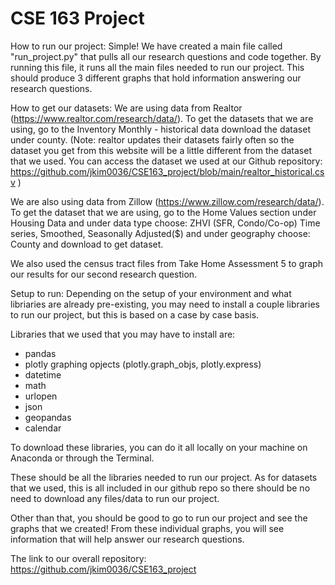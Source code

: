 # CSE 163 Project

How to run our project:
Simple! We have created a main file called "run_project.py" that pulls
all our research questions and code together. By running this file, it
runs all the main files needed to run our project. This should produce
3 different graphs that hold information answering our research questions.

How to get our datasets:
We are using data from Realtor (https://www.realtor.com/research/data/).  To get the datasets that we are using, go to the Inventory Monthly - historical data download the dataset under county. (Note: realtor updates their datasets fairly often so the dataset you get from this website will be a little different from the dataset that we used. You can access the dataset we used at our Github repository: https://github.com/jkim0036/CSE163_project/blob/main/realtor_historical.csv )

We are also using data from Zillow (https://www.zillow.com/research/data/).  To get the dataset that we are using, go to the Home Values section under Housing Data and under data type choose: ZHVI (SFR, Condo/Co-op) Time series, Smoothed, Seasonally Adjusted($) and under geography choose: County and download to get dataset.

We also used the census tract files from Take Home Assessment 5 to graph our results for our second research question.

Setup to run:
Depending on the setup of your environment and what libriaries are already
pre-existing, you may need to install a couple libraries to run our project,
but this is based on a case by case basis.

Libraries that we used that you may have to install are:
- pandas
- plotly graphing opjects (plotly.graph_objs, plotly.express)
- datetime
- math
- urlopen
- json
- geopandas
- calendar

To download these libraries, you can do it all locally on your machine
on Anaconda or through the Terminal.

These should be all the libraries needed to run our project.
As for datasets that we used, this is all included in our github repo
so there should be no need to download any files/data to run our project.


Other than that, you should be good to go to run our project and see the
graphs that we created! From these individual graphs, you will see information
that will help answer our research questions.

The link to our overall repository: https://github.com/jkim0036/CSE163_project
